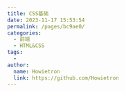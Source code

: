 ```yaml
---
title: CSS基础
date: 2023-11-17 15:53:54
permalink: /pages/bc9ae0/
categories:
  - 前端
  - HTML&CSS
tags:
  - 
author: 
  name: Howietron
  link: https://github.com/Howietron
---
```

